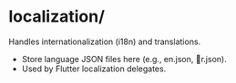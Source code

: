 ﻿# localization/

Handles internationalization (i18n) and translations.

- Store language JSON files here (e.g., en.json, r.json).  
- Used by Flutter localization delegates.
